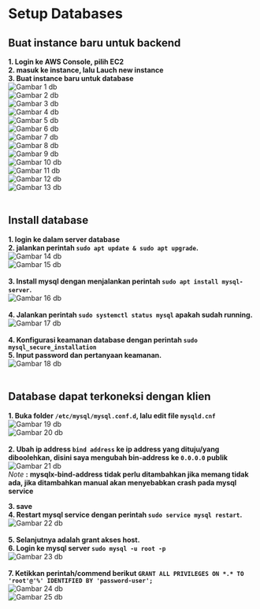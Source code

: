 # Setup Databases
## Buat instance baru untuk backend
**1. Login ke AWS Console, pilih EC2**<br>
**2. masuk ke instance, lalu Lauch new instance**<br>
**3. Buat instance baru untuk database**<br>
![Gambar 1 db](screenshot/gambar1.png) <br>
![Gambar 2 db](screenshot/gambar2.png) <br>
![Gambar 3 db](screenshot/gambar3.png) <br>
![Gambar 4 db](screenshot/gambar4.png) <br>
![Gambar 5 db](screenshot/gambar5.png) <br>
![Gambar 6 db](screenshot/gambar6.png) <br>
![Gambar 7 db](screenshot/gambar7.png) <br>
![Gambar 8 db](screenshot/gambar8.png) <br>
![Gambar 9 db](screenshot/gambar9.png) <br>
![Gambar 10 db](screenshot/gambar10.png) <br>
![Gambar 11 db](screenshot/gambar11.png) <br>
![Gambar 12 db](screenshot/gambar12.png) <br>
![Gambar 13 db](screenshot/gambar13.png) <br><br>

## Install database
**1. login ke dalam server database**<br>
**2. jalankan perintah `sudo apt update & sudo apt upgrade`.**<br>
![Gambar 14 db](screenshot/gambar14.png) <br>
![Gambar 15 db](screenshot/gambar15.png) <br><br>
**3. Install mysql dengan menjalankan perintah `sudo apt install mysql-server`.**<br>
![Gambar 16 db](screenshot/gambar16.png) <br><br>
**4. Jalankan perintah `sudo systemctl status mysql` apakah sudah running.**<br>
![Gambar 17 db](screenshot/gambar17.png) <br><br>
**4. Konfigurasi keamanan database dengan perintah `sudo mysql_secure_installation`**<br>
**5. Input password dan pertanyaan keamanan.**<br>
![Gambar 18 db](screenshot/gambar18.png) <br><br>

## Database dapat terkoneksi dengan klien
**1. Buka folder `/etc/mysql/mysql.conf.d`, lalu edit file `mysqld.cnf`**<br>
![Gambar 19 db](screenshot/gambar19.png) <br>
![Gambar 20 db](screenshot/gambar20.png) <br><br>
**2. Ubah ip address `bind address` ke ip address yang dituju/yang diboolehkan, disini saya mengubah bin-address ke `0.0.0.0` publik**<br>
![Gambar 21 db](screenshot/gambar21.png) <br>
*Note* **:** **mysqlx-bind-address tidak perlu ditambahkan jika memang tidak ada, jika ditambahkan manual akan menyebabkan crash pada mysql service**<br>

**3. save**<br>
**4. Restart mysql service dengan perintah `sudo service mysql restart`.**<br>
![Gambar 22 db](screenshot/gambar22.png) <br><br>
**5. Selanjutnya adalah grant akses host.**<br>
**6. Login ke mysql server `sudo mysql -u root -p`**<br>
![Gambar 23 db](screenshot/gambar23.png) <br><br>
**7. Ketikkan perintah/commend berikut `GRANT ALL PRIVILEGES ON *.* TO 'root'@'%' IDENTIFIED BY 'password-user';`**<br>
![Gambar 24 db](screenshot/gambar24.png) <br>
![Gambar 25 db](screenshot/gambar25.png) <br><br>